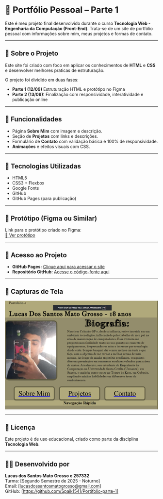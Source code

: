 # 📁 Portfólio Pessoal – Parte 1

Este é meu projeto final desenvolvido durante o curso **Tecnologia Web - Engenharia da Computação (Front-End)**. Trata-se de um site de portfólio pessoal com informações sobre mim, meus projetos e formas de contato.

---

## 📌 Sobre o Projeto

Este site foi criado com foco em aplicar os conhecimentos de **HTML** e **CSS** e desenvolver melhores praticas de estruturação.

O projeto foi dividido em duas fases:
- **Parte 1 (12/09)** Estruturação HTML e protótipo no Figma  
- **Parte 2 (13/09):** Finalização com responsividade, interatividade e publicação online

---

## 🧪 Funcionalidades

- Página **Sobre Mim** com imagem e descrição.
- Seção de **Projetos** com links e descrições.
- Formulário de **Contato** com validação básica e 100% de responsividade.
- **Animações** e efeitos visuais com CSS.

---

## 🧰 Tecnologias Utilizadas

- HTML5
- CSS3 + Flexbox
- Google Fonts
- GitHub
- GitHub Pages (para publicação)

---

## 🎨 Protótipo (Figma ou Similar)

Link para o protótipo criado no Figma:  
[🔗 Ver protótipo](https://www.figma.com/design/qlVqaqI7XNchmthkLCzI3p/Portif%C3%B3lio---Parte-1?node-id=0-1&t=TLhQwB0orNnO9bpq-1)

---

## 🔗 Acesso ao Projeto

- **GitHub Pages:** [Clique aqui para acessar o site](https://spaik1541.github.io/Portifolio-parte-1)
- **Repositório GitHub:** [Acesse o código-fonte aqui](https://github.com/Spaik1541/Portifolio-parte-1)

---

## 📸 Capturas de Tela

![Caputura de tela do Projeto](image.png)

---

## 📄 Licença

Este projeto é de uso educacional, criado como parte da disciplina **Tecnologia Web**.

---

## 🙋‍♀️ Desenvolvido por

**Lucas dos Santos Mato Grosso e 257332**  
Turma: [Segundo Semestre de 2025 - Noturno]  
Email: [lucasdossantosmatogrosso@gmail.com]  
GitHub: [https://github.com/Spaik1541/Portifolio-parte-1]
